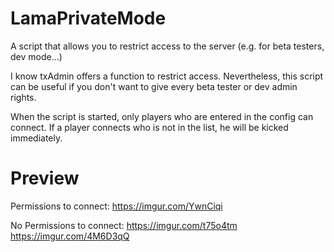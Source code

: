 # LamaPrivateMode
A script that allows you to restrict access to the server (e.g. for beta testers, dev mode...)

I know txAdmin offers a function to restrict access. Nevertheless, this script can be useful if you don't want to give every beta tester or dev admin rights.

When the script is started, only players who are entered in the config can connect. If a player connects who is not in the list, he will be kicked immediately.

# Preview
Permissions to connect:
https://imgur.com/YwnCiqi

No Permissions to connect:
https://imgur.com/t75o4tm
https://imgur.com/4M6D3qQ
